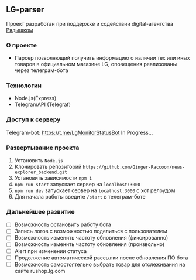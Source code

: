 ## LG-parser
Проект разработан при поддержке и содействии digital-агентства [Рядышком](https://rjadysh.com/)
### О проекте
- Парсер позволяющий получить информацию о наличии тех или иных товаров в официальном магазине LG, оповещения реализованы через телеграм-бота 

### Технологии
+ Node.js(Express)
+ TelegramAPI (Telegraf)

### Доступ к серверу
Telegram-bot: https://t.me/LgMonitorStatusBot
In Progress...

### Развертывание проекта
1. Установить `Node.js`
2. Клонировать репозиторий `https://github.com/Ginger-Raccoon/news-explorer_backend.git`
3. Установить зависимости `npm i`
4. `npm run start` запускает сервер на `localhost:3000`
5. `npm run dev` запускает сервер на `localhost:3000` с хот релоудом
6. Для начала работы введите `/start` в телеграм-боте

### Дальнейшее развитие
+ [ ] Возможность остановить работу бота
+ [ ] Запись логов с возможностью поделиться с пользователем
+ [ ] Возможность изменить частоту обновления (фиксированно)
+ [ ] Возможность изменить частоту обновления (произвольно)
+ [ ] Alert при изменении статуса 
+ [ ] Продолжение автоматической рассылки после обновления ПО бота 
+ [ ] Возможность самостоятельно выбрать товар для отслеживания на сайте rushop.lg.com
